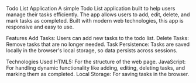 Todo List Application
A simple Todo List application built to help users manage their tasks efficiently. The app allows users to add, edit, delete, and mark tasks as completed. Built with modern web technologies, this app is responsive and easy to use.

Features
Add Tasks: Users can add new tasks to the todo list.
Delete Tasks: Remove tasks that are no longer needed.
Task Persistence: Tasks are saved locally in the browser's local storage, so data persists across sessions.

Technologies Used
HTML5: For the structure of the web page.
JavaScript: For handling dynamic functionality like adding, editing, deleting tasks, and marking them as completed.
Local Storage: For saving tasks in the browser.
